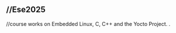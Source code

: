 //Ese2025
--------------------------------------------------------------
//course works on Embedded Linux, C, C++ and the Yocto Project.
.
